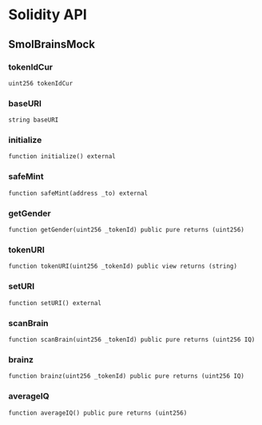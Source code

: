 # Solidity API

## SmolBrainsMock

### tokenIdCur

```solidity
uint256 tokenIdCur
```

### baseURI

```solidity
string baseURI
```

### initialize

```solidity
function initialize() external
```

### safeMint

```solidity
function safeMint(address _to) external
```

### getGender

```solidity
function getGender(uint256 _tokenId) public pure returns (uint256)
```

### tokenURI

```solidity
function tokenURI(uint256 _tokenId) public view returns (string)
```

### setURI

```solidity
function setURI() external
```

### scanBrain

```solidity
function scanBrain(uint256 _tokenId) public pure returns (uint256 IQ)
```

### brainz

```solidity
function brainz(uint256 _tokenId) public pure returns (uint256 IQ)
```

### averageIQ

```solidity
function averageIQ() public pure returns (uint256)
```

